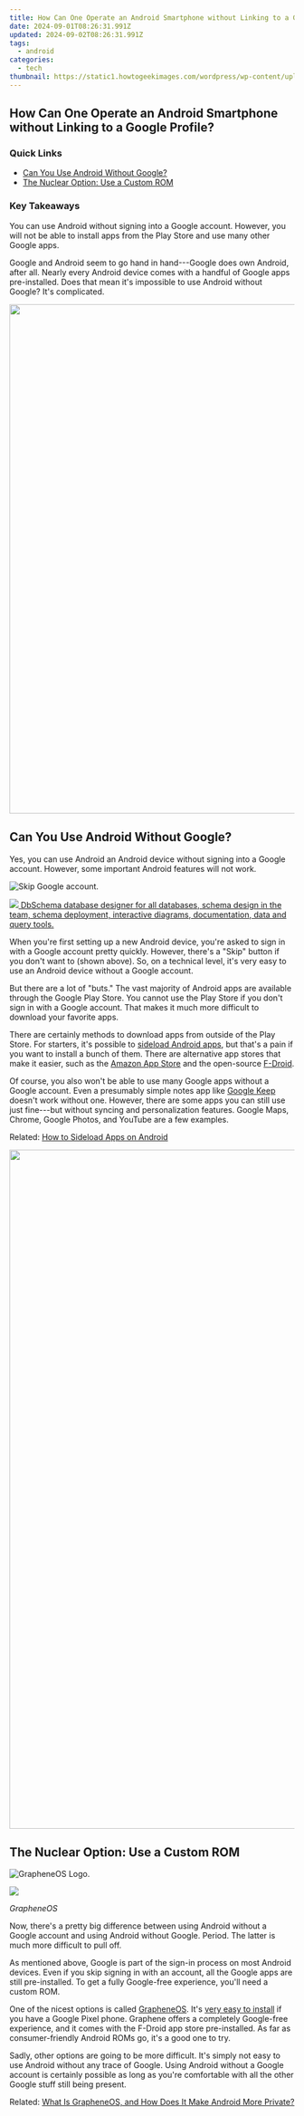 ```yaml
---
title: How Can One Operate an Android Smartphone without Linking to a Google Profile?
date: 2024-09-01T08:26:31.991Z
updated: 2024-09-02T08:26:31.991Z
tags:
  - android
categories:
  - tech
thumbnail: https://static1.howtogeekimages.com/wordpress/wp-content/uploads/2022/12/google-pixel-crossed-out-G.jpg
---
```


## How Can One Operate an Android Smartphone without Linking to a Google Profile?

### Quick Links

* [Can You Use Android Without Google?](https://youtube-tips.techidaily.com/ed-2024-approved-safe-no-cost-methods-for-youtube-tracks-extraction/)
* [The Nuclear Option: Use a Custom ROM](https://howto.techidaily.com/xiaomi-13t-pro-screen-unresponsive-heres-how-to-fix-it-drfone-by-drfone-fix-android-problems-fix-android-problems/)

### Key Takeaways

 You can use Android without signing into a Google account. However, you will not be able to install apps from the Play Store and use many other Google apps.

 Google and Android seem to go hand in hand---Google does own Android, after all. Nearly every Android device comes with a handful of Google apps pre-installed. Does that mean it's impossible to use Android without Google? It's complicated.

<!-- affiliate ads begin -->
<a href="https://ursime.pxf.io/c/5597632/2048972/16384" target="_top" id="2048972"><img src="//a.impactradius-go.com/display-ad/16384-2048972" border="0" alt="" width="1200" height="900"/></a><img height="0" width="0" src="https://imp.pxf.io/i/5597632/2048972/16384" style="position:absolute;visibility:hidden;" border="0" />
<!-- affiliate ads end -->
##  Can You Use Android Without Google?

 Yes, you can use Android an Android device without signing into a Google account. However, some important Android features will not work.

![Skip Google account.](https://static1.howtogeekimages.com/wordpress/wp-content/uploads/2022/12/Screenshot_20221214-162810.png) 

<!-- affiliate ads begin -->
<a href="https://shop.dbschema.com/order/checkout.php?PRODS=19867419&QTY=1&AFFILIATE=108875&CART=1"> <img src="https://secure.avangate.com/images/merchant/176b22bab4e94a28619ca2433b2ef241/products/1_icon256.png" border="0">
DbSchema database designer for all databases, schema design in the team, schema deployment, interactive diagrams, documentation, data and query tools. </a>
<!-- affiliate ads end -->
 When you're first setting up a new Android device, you're asked to sign in with a Google account pretty quickly. However, there's a "Skip" button if you don't want to (shown above). So, on a technical level, it's very easy to use an Android device without a Google account.

 But there are a lot of "buts." The vast majority of Android apps are available through the Google Play Store. You cannot use the Play Store if you don't sign in with a Google account. That makes it much more difficult to download your favorite apps.

 There are certainly methods to download apps from outside of the Play Store. For starters, it's possible to [sideload Android apps](https://facebook-video-content.techidaily.com/updated-unlock-premium-quality-streaming-on-the-worlds-largest-network/), but that's a pain if you want to install a bunch of them. There are alternative app stores that make it easier, such as the [Amazon App Store](https://www.amazon.com/gp/mas/get/amazonapp?tag=htg-v2-45fq511-20&ascsubtag=UUhtgUeUpU203266&asc%5Frefurl=https%3A%2F%2Fwww.howtogeek.com%2F854837%2Fcan-you-use-an-android-phone-without-a-google-account%2F&asc%5Fcampaign=Short-Term) and the open-source [F-Droid](https://desktop-recording.techidaily.com/new-2024-approved-lenovo-laptop-screen-logging-made-easy/).

 Of course, you also won't be able to use many Google apps without a Google account. Even a presumably simple notes app like [Google Keep](https://fox-info.techidaily.com/2024-approved-a-compreran-guide-for-seamless-soundtrack-integration-in-video-editing/) doesn't work without one. However, there are some apps you can still use just fine---but without syncing and personalization features. Google Maps, Chrome, Google Photos, and YouTube are a few examples.

Related: [How to Sideload Apps on Android](https://facebook-video-content.techidaily.com/updated-unlock-premium-quality-streaming-on-the-worlds-largest-network/) 

<!-- affiliate ads begin -->
<a href="https://ukaidot.sjv.io/c/5597632/1793233/19578" target="_top" id="1793233"><img src="//a.impactradius-go.com/display-ad/19578-1793233" border="0" alt="" width="1200" height="1200"/></a><img height="0" width="0" src="https://imp.pxf.io/i/5597632/1793233/19578" style="position:absolute;visibility:hidden;" border="0" />
<!-- affiliate ads end -->
##  The Nuclear Option: Use a Custom ROM

![GrapheneOS Logo.](https://static1.howtogeekimages.com/wordpress/wp-content/uploads/2022/03/Graphene-OS-logo.png) 

<!-- affiliate ads begin -->
<a href="https://secure.2checkout.com/order/checkout.php?PRODS=3546200&QTY=1&AFFILIATE=108875&CART=1"><img src="http://www.binteko.com/sites/default/files/banner01_468x60a.gif" border="0"></a>
<!-- affiliate ads end -->
_GrapheneOS_

 Now, there's a pretty big difference between using Android without a Google account and using Android without Google. Period. The latter is much more difficult to pull off.

 As mentioned above, Google is part of the sign-in process on most Android devices. Even if you skip signing in with an account, all the Google apps are still pre-installed. To get a fully Google-free experience, you'll need a custom ROM.

 One of the nicest options is called [GrapheneOS](https://extra-lessons.techidaily.com/new-achieving-muted-audibility-with-effortless-fading-in-lumafusion/). It's [very easy to install](https://unlock-android.techidaily.com/how-to-unlock-honor-play-40c-phone-with-broken-screen-by-drfone-android/) if you have a Google Pixel phone. Graphene offers a completely Google-free experience, and it comes with the F-Droid app store pre-installed. As far as consumer-friendly Android ROMs go, it's a good one to try.

 Sadly, other options are going to be more difficult. It's simply not easy to use Android without any trace of Google. Using Android without a Google account is certainly possible as long as you're comfortable with all the other Google stuff still being present.

Related: [What Is GrapheneOS, and How Does It Make Android More Private?](https://extra-lessons.techidaily.com/new-achieving-muted-audibility-with-effortless-fading-in-lumafusion/)

<ins class="adsbygoogle"
     style="display:block"
     data-ad-format="autorelaxed"
     data-ad-client="ca-pub-7571918770474297"
     data-ad-slot="1223367746"></ins>



<ins class="adsbygoogle"
     style="display:block"
     data-ad-client="ca-pub-7571918770474297"
     data-ad-slot="8358498916"
     data-ad-format="auto"
     data-full-width-responsive="true"></ins>


